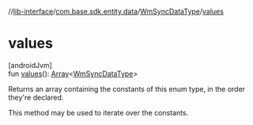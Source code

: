 //[lib-interface](../../../index.md)/[com.base.sdk.entity.data](../index.md)/[WmSyncDataType](index.md)/[values](values.md)

# values

[androidJvm]\
fun [values](values.md)(): [Array](https://kotlinlang.org/api/latest/jvm/stdlib/kotlin/-array/index.html)&lt;[WmSyncDataType](index.md)&gt;

Returns an array containing the constants of this enum type, in the order they're declared.

This method may be used to iterate over the constants.
